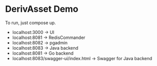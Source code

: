 # DerivAsset Demo

To run, just compose up.

- localhost:3000 -> UI
- localhost:8081 -> RedisCommander
- localhost:8082 -> pgadmin
- localhost:8083 -> Java backend
- localhost:8081 -> Go backend
- localhost:8083/swagger-ui/index.html -> Swagger for Java backend
